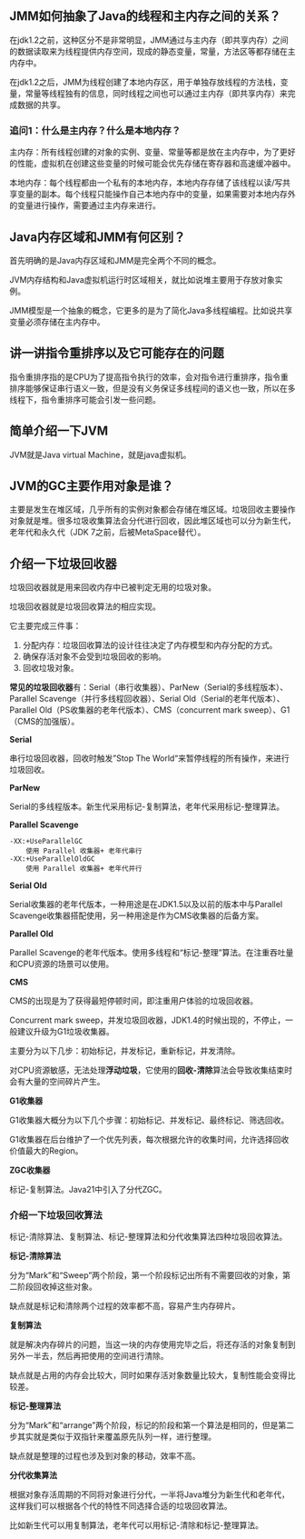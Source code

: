## JMM如何抽象了Java的线程和主内存之间的关系？

在jdk1.2之前，这种区分不是非常明显，JMM通过与主内存（即共享内存）之间的数据读取来为线程提供内存空间，现成的静态变量，常量，方法区等都存储在主内存中。

在jdk1.2之后，JMM为线程创建了本地内存区，用于单独存放线程的方法栈，变量，常量等线程独有的信息，同时线程之间也可以通过主内存（即共享内存）来完成数据的共享。



### 追问1：什么是主内存？什么是本地内存？

主内存：所有线程创建的对象的实例、变量、常量等都是放在主内存中，为了更好的性能，虚拟机在创建这些变量的时候可能会优先存储在寄存器和高速缓冲器中。

本地内存：每个线程都由一个私有的本地内存，本地内存存储了该线程以读/写共享变量的副本。每个线程只能操作自己本地内存中的变量，如果需要对本地内存外的变量进行操作，需要通过主内存来进行。



## Java内存区域和JMM有何区别？

首先明确的是Java内存区域和JMM是完全两个不同的概念。

JVM内存结构和Java虚拟机运行时区域相关，就比如说堆主要用于存放对象实例。

JMM模型是一个抽象的概念，它更多的是为了简化Java多线程编程。比如说共享变量必须存储在主内存中。



## 讲一讲指令重排序以及它可能存在的问题

指令重排序指的是CPU为了提高指令执行的效率，会对指令进行重排序，指令重排序能够保证串行语义一致，但是没有义务保证多线程间的语义也一致，所以在多线程下，指令重排序可能会引发一些问题。



## 简单介绍一下JVM

JVM就是Java virtual Machine，就是java虚拟机。





## JVM的GC主要作用对象是谁？

主要是发生在堆区域，几乎所有的实例对象都会存储在堆区域。垃圾回收主要操作对象就是堆。很多垃圾收集算法会分代进行回收，因此堆区域也可以分为新生代，老年代和永久代（JDK 7之前，后被MetaSpace替代）。





## 介绍一下垃圾回收器

垃圾回收器就是用来回收内存中已被判定无用的垃圾对象。

垃圾回收器就是垃圾回收算法的相应实现。

它主要完成三件事：

1. 分配内存：垃圾回收算法的设计往往决定了内存模型和内存分配的方式。
2. 确保存活对象不会受到垃圾回收的影响。
3. 回收垃圾对象。

**常见的垃圾回收器**有：Serial（串行收集器）、ParNew（Serial的多线程版本）、Parallel Scavenge（并行多线程回收器）、Serial Old（Serial的老年代版本）、Parallel Old（PS收集器的老年代版本）、CMS（concurrent mark sweep）、G1（CMS的加强版）。

**Serial**

串行垃圾回收器，回收时触发”Stop The World“来暂停线程的所有操作，来进行垃圾回收。

**ParNew**

Serial的多线程版本。新生代采用标记-复制算法，老年代采用标记-整理算法。

**Parallel Scavenge**

```
-XX:+UseParallelGC
    使用 Parallel 收集器+ 老年代串行
-XX:+UseParallelOldGC
    使用 Parallel 收集器+ 老年代并行
```

**Serial Old**

Serial收集器的老年代版本，一种用途是在JDK1.5以及以前的版本中与Parallel Scavenge收集器搭配使用，另一种用途是作为CMS收集器的后备方案。

**Parallel Old**

Parallel Scavenge的老年代版本。使用多线程和“标记-整理”算法。在注重吞吐量和CPU资源的场景可以使用。

**CMS**

CMS的出现是为了获得最短停顿时间，即注重用户体验的垃圾回收器。

Concurrent mark sweep，并发垃圾回收器，JDK1.4的时候出现的，不停止，一般建议升级为G1垃圾收集器。

主要分为以下几步：初始标记，并发标记，重新标记，并发清除。

对CPU资源敏感，无法处理**浮动垃圾**，它使用的**回收-清除**算法会导致收集结束时会有大量的空间碎片产生。

**G1收集器**

G1收集器大概分为以下几个步骤：初始标记、并发标记、最终标记、筛选回收。

G1收集器在后台维护了一个优先列表，每次根据允许的收集时间，允许选择回收价值最大的Region。

**ZGC收集器**

标记-复制算法。Java21中引入了分代ZGC。



### 介绍一下垃圾回收算法

标记-清除算法、复制算法、标记-整理算法和分代收集算法四种垃圾回收算法。

**标记-清除算法**

分为“Mark”和“Sweep”两个阶段，第一个阶段标记出所有不需要回收的对象，第二阶段回收掉这些对象。

缺点就是标记和清除两个过程的效率都不高，容易产生内存碎片。

**复制算法**

就是解决内存碎片的问题，当这一块的内存使用完毕之后，将还存活的对象复制到另外一半去，然后再把使用的空间进行清除。

缺点就是占用的内存会比较大，同时如果存活对象数量比较大，复制性能会变得比较差。

**标记-整理算法**

分为“Mark”和“arrange”两个阶段，标记的阶段和第一个算法是相同的，但是第二步其实就是类似于双指针来覆盖原先队列一样，进行整理。

缺点就是整理的过程也涉及到对象的移动，效率不高。

**分代收集算法**

根据对象存活周期的不同将对象进行分代，一半将Java堆分为新生代和老年代，这样我们可以根据各个代的特性不同选择合适的垃圾回收算法。

比如新生代可以用复制算法，老年代可以用标记-清除和标记-整理算法。
